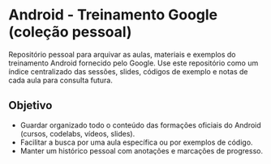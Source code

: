 # Android - Treinamento Google (coleção pessoal)

Repositório pessoal para arquivar as aulas, materiais e exemplos do treinamento Android fornecido pelo Google. Use este repositório como um índice centralizado das sessões, slides, códigos de exemplo e notas de cada aula para consulta futura.

## Objetivo
- Guardar organizado todo o conteúdo das formações oficiais do Android (cursos, codelabs, vídeos, slides).
- Facilitar a busca por uma aula específica ou por exemplos de código.
- Manter um histórico pessoal com anotações e marcações de progresso.
